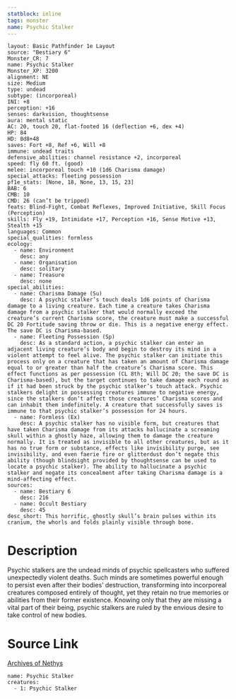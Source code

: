 ```yaml
---
statblock: inline
tags: monster
name: Psychic Stalker
---
```

```statblock
layout: Basic Pathfinder 1e Layout
source: "Bestiary 6"
Monster_CR: 7
name: Psychic Stalker
Monster_XP: 3200
alignment: NE
size: Medium
type: undead
subtype: (incorporeal)
INI: +8
perception: +16
senses: darkvision, thoughtsense
aura: mental static
AC: 20, touch 20, flat-footed 16 (deflection +6, dex +4)
HP: 84
HD: 8d8+48
saves: Fort +8, Ref +6, Will +8
immune: undead traits
defensive_abilities: channel resistance +2, incorporeal
speed: fly 60 ft. (good)
melee: incorporeal touch +10 (1d6 Charisma damage)
special_attacks: fleeting possession
pf1e_stats: [None, 18, None, 13, 15, 23]
BAB: 6
CMB: 10
CMD: 26 (can’t be tripped)
feats: Blind-Fight, Combat Reflexes, Improved Initiative, Skill Focus (Perception)
skills: Fly +19, Intimidate +17, Perception +16, Sense Motive +13, Stealth +15
languages: Common
special_qualities: formless
ecology:
  - name: Environment
    desc: any
  - name: Organisation
    desc: solitary
  - name: Treasure
    desc: none
special_abilities:
  - name: Charisma Damage (Su)
    desc: A psychic stalker’s touch deals 1d6 points of Charisma damage to a living creature. Each time a creature takes Charisma damage from a psychic stalker that would normally exceed the creature’s current Charisma score, the creature must make a successful DC 20 Fortitude saving throw or die. This is a negative energy effect. The save DC is Charisma-based.
  - name: Fleeting Possession (Sp)
    desc: As a standard action, a psychic stalker can enter an adjacent living creature’s body and begin to destroy its mind in a violent attempt to feel alive. The psychic stalker can initiate this process only on a creature that has taken an amount of Charisma damage equal to or greater than half the creature’s Charisma score. This effect functions as per possession (CL 8th; Will DC 20; the save DC is Charisma-based), but the target continues to take damage each round as if it had been struck by the psychic stalker’s touch attack. Psychic stalkers delight in possessing creatures immune to negative energy, since the stalkers don’t affect those creatures’ Charisma scores and can inhabit them indefinitely. A creature that successfully saves is immune to that psychic stalker’s possession for 24 hours.
  - name: Formless (Ex)
    desc: A psychic stalker has no visible form, but creatures that have taken Charisma damage from its attacks hallucinate a screaming skull within a ghostly haze, allowing them to damage the creature normally. It is treated as invisible to all other creatures, but as it has no true form or substance, effects like invisibility purge, see invisibility, and even faerie fire or glitterdust don’t negate this ability (though blindsight provided by thoughtsense can be used to locate a psychic stalker). The ability to hallucinate a psychic stalker and negate its concealment after taking Charisma damage is a mind-affecting effect.
sources:
  - name: Bestiary 6
    desc: 216
  - name: Occult Bestiary
    desc: 45
desc_short: This horrific, ghostly skull’s brain pulses within its cranium, the whorls and folds plainly visible through bone.
```
# Description
Psychic stalkers are the undead minds of psychic spellcasters who suffered unexpectedly violent deaths. Such minds are sometimes powerful enough to persist even after their bodies’ destruction, transforming into incorporeal creatures composed entirely of thought, yet they retain no true memories or abilities from their former existence. Knowing only that they are missing a vital part of their being, psychic stalkers are ruled by the envious desire to take control of new bodies.
# Source Link
[Archives of Nethys](https://aonprd.com/MonsterDisplay.aspx?ItemName=Psychic%20Stalker)
```encounter-table
name: Psychic Stalker
creatures:
  - 1: Psychic Stalker
```
